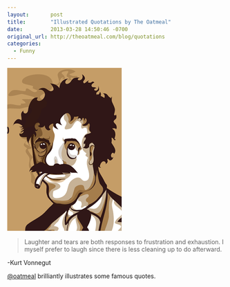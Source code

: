 ```yaml
---
layout:       post
title:        "Illustrated Quotations by The Oatmeal"
date:         2013-03-28 14:50:46 -0700
original_url: http://theoatmeal.com/blog/quotations
categories:
  - Funny
---
```


   

 ![e99918ffe8cbfad175e39230d54ae278.png](/assets/import/e99918ffe8cbfad175e39230d54ae278.png) 

 > Laughter and tears are both responses to frustration and exhaustion. I myself prefer to laugh since there is less cleaning up to do afterward.

 -Kurt Vonnegut 

  [@oatmeal](https://twitter.com/oatmeal)  brilliantly illustrates some famous quotes.

 
